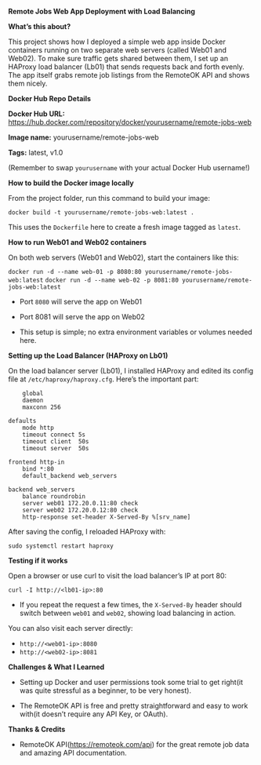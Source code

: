 
**Remote Jobs Web App Deployment with Load Balancing**

**What’s this about?**

This project shows how I deployed a simple web app inside Docker containers running on two separate web servers (called Web01 and Web02). To make sure traffic gets shared between them, I set up an HAProxy load balancer (Lb01) that sends requests back and forth evenly. The app itself grabs remote job listings from the RemoteOK API and shows them nicely.

**Docker Hub Repo Details**

**Docker Hub URL:** https://hub.docker.com/repository/docker/yourusername/remote-jobs-web

**Image name:** yourusername/remote-jobs-web

**Tags:** latest, v1.0

(Remember to swap ```yourusername``` with your actual Docker Hub username!)

**How to build the Docker image locally**

From the project folder, run this command to build your image:

```docker build -t yourusername/remote-jobs-web:latest .```

This uses the ```Dockerfile``` here to create a fresh image tagged as ```latest```.

**How to run Web01 and Web02 containers**

On both web servers (Web01 and Web02), start the containers like this:

```docker run -d --name web-01 -p 8080:80 yourusername/remote-jobs-web:latest```
```docker run -d --name web-02 -p 8081:80 yourusername/remote-jobs-web:latest```

* Port ```8080``` will serve the app on Web01

* Port 8081 will serve the app on Web02

* This setup is simple; no extra environment variables or volumes needed here.

**Setting up the Load Balancer (HAProxy on Lb01)**

On the load balancer server (Lb01), I installed HAProxy and edited its config file at ```/etc/haproxy/haproxy.cfg```. Here’s the important part:

```
    global
    daemon
    maxconn 256

defaults
    mode http
    timeout connect 5s
    timeout client  50s
    timeout server  50s

frontend http-in
    bind *:80
    default_backend web_servers

backend web_servers
    balance roundrobin
    server web01 172.20.0.11:80 check
    server web02 172.20.0.12:80 check
    http-response set-header X-Served-By %[srv_name]
```

After saving the config, I reloaded HAProxy with:

```sudo systemctl restart haproxy```

**Testing if it works**

Open a browser or use curl to visit the load balancer’s IP at port 80:

```curl -I http://<lb01-ip>:80```

* If you repeat the request a few times, the ```X-Served-By``` header should switch between ```web01``` and ```web02```, showing load balancing in action.

You can also visit each server directly:

- ```http://<web01-ip>:8080```
- ```http://<web02-ip>:8081```
  
**Challenges & What I Learned**

* Setting up Docker and user permissions took some trial to get right(it was quite stressful as a beginner, to be very honest).

* The RemoteOK API is free and pretty straightforward and easy to work with(it doesn’t require any API Key, or OAuth).

**Thanks & Credits**
- RemoteOK API(https://remoteok.com/api) for the great remote job data and amazing API documentation.
